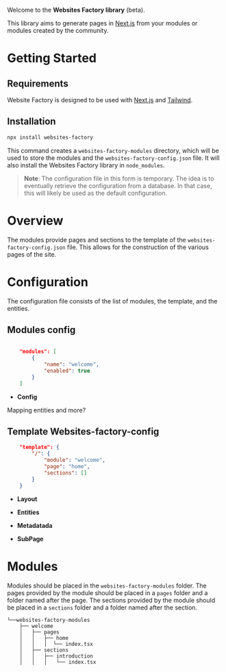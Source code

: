 
Welcome to the **Websites Factory library** (beta).

This library aims to generate pages in [Next.js](https://nextjs.org) from your modules or modules created by the community.

# Getting Started

## Requirements

Website Factory is designed to be used with [Next.js](https://nextjs.org) and [Tailwind](https://tailwindui.com).

## Installation

```bash
npx install websites-factory
```

This command creates a `websites-factory-modules` directory, which will be used to store the modules and the `websites-factory-config.json` file. It will also install the Websites Factory library in `node_modules`.

> **Note**: The configuration file in this form is temporary. The idea is to eventually retrieve the configuration from a database. In that case, this will likely be used as the default configuration.

# Overview

The modules provide pages and sections to the template of the `websites-factory-config.json` file. This allows for the construction of the various pages of the site.

# Configuration

The configuration file consists of the list of modules, the template, and the entities.

## Modules config

```json

    "modules": [
        {
            "name": "welcome",
            "enabled": true
        }
    ]
```
- **Config**

Mapping entities and more?

## Template Websites-factory-config

```json
    "template": {
        "/": {
            "module": "welcome",
            "page": "home",
            "sections": []
        }
    }

```

- **Layout**

- **Entities**

- **Metadatada**

- **SubPage**

# Modules

Modules should be placed in the `websites-factory-modules` folder.
The pages provided by the module should be placed in a `pages` folder and a folder named after the page.
The sections provided by the module should be placed in a `sections` folder and a folder named after the section.

```
└──websites-factory-modules
    ├── welcome
    │   ├── pages
    │   │   ├── home  
    │   │   │  └── index.tsx  
    │   ├── sections  
    │   │   ├── introduction
    │   │   │   └── index.tsx  
```

